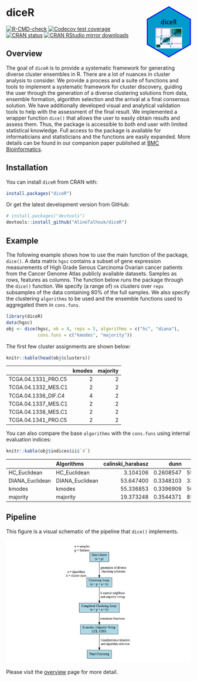 
<!-- README.md is generated from README.Rmd. Please edit that file -->

# diceR <a href='https://alinetalhouk.github.io/diceR/'><img src='man/figures/logo.png' align="right" width="120" /></a>

<!-- badges: start -->

[![R-CMD-check](https://github.com/AlineTalhouk/diceR/workflows/R-CMD-check/badge.svg)](https://github.com/AlineTalhouk/diceR/actions)
[![Codecov test
coverage](https://codecov.io/gh/AlineTalhouk/diceR/branch/master/graph/badge.svg)](https://app.codecov.io/gh/AlineTalhouk/diceR?branch=master)
[![CRAN
status](https://www.r-pkg.org/badges/version/diceR)](https://CRAN.R-project.org/package=diceR)
[![CRAN RStudio mirror
downloads](https://cranlogs.r-pkg.org/badges/grand-total/diceR?color=orange)](https://r-pkg.org/pkg/diceR)
<!-- badges: end -->

## Overview

The goal of `diceR` is to provide a systematic framework for generating
diverse cluster ensembles in R. There are a lot of nuances in cluster
analysis to consider. We provide a process and a suite of functions and
tools to implement a systematic framework for cluster discovery, guiding
the user through the generation of a diverse clustering solutions from
data, ensemble formation, algorithm selection and the arrival at a final
consensus solution. We have additionally developed visual and analytical
validation tools to help with the assessment of the final result. We
implemented a wrapper function `dice()` that allows the user to easily
obtain results and assess them. Thus, the package is accessible to both
end user with limited statistical knowledge. Full access to the package
is available for informaticians and statisticians and the functions are
easily expanded. More details can be found in our companion paper
published at [BMC
Bioinformatics](https://doi.org/10.1186/s12859-017-1996-y).

## Installation

You can install `diceR` from CRAN with:

``` r
install.packages("diceR")
```

Or get the latest development version from GitHub:

``` r
# install.packages("devtools")
devtools::install_github("AlineTalhouk/diceR")
```

## Example

The following example shows how to use the main function of the package,
`dice()`. A data matrix `hgsc` contains a subset of gene expression
measurements of High Grade Serous Carcinoma Ovarian cancer patients from
the Cancer Genome Atlas publicly available datasets. Samples as rows,
features as columns. The function below runs the package through the
`dice()` function. We specify (a range of) `nk` clusters over `reps`
subsamples of the data containing 80% of the full samples. We also
specify the clustering `algorithms` to be used and the ensemble
functions used to aggregated them in `cons.funs`.

``` r
library(diceR)
data(hgsc)
obj <- dice(hgsc, nk = 4, reps = 5, algorithms = c("hc", "diana"),
            cons.funs = c("kmodes", "majority"))
```

The first few cluster assignments are shown below:

``` r
knitr::kable(head(obj$clusters))
```

|                     | kmodes | majority |
|:--------------------|-------:|---------:|
| TCGA.04.1331_PRO.C5 |      2 |        2 |
| TCGA.04.1332_MES.C1 |      2 |        2 |
| TCGA.04.1336_DIF.C4 |      4 |        2 |
| TCGA.04.1337_MES.C1 |      2 |        2 |
| TCGA.04.1338_MES.C1 |      2 |        2 |
| TCGA.04.1341_PRO.C5 |      2 |        2 |

You can also compare the base `algorithms` with the `cons.funs` using
internal evaluation indices:

``` r
knitr::kable(obj$indices$ii$`4`)
```

|                 | Algorithms      | calinski_harabasz |      dunn |      pbm |       tau |     gamma |   c_index | davies_bouldin | mcclain_rao |    sd_dis |  ray_turi |    g_plus | silhouette | s_dbw | Compactness | Connectivity |
|:----------------|:----------------|------------------:|----------:|---------:|----------:|----------:|----------:|---------------:|------------:|----------:|----------:|----------:|-----------:|------:|------------:|-------------:|
| HC_Euclidean    | HC_Euclidean    |          3.104106 | 0.2608547 | 59.73711 | 0.1994677 | 0.6349401 | 0.2844073 |       1.839182 |   0.8009149 | 0.1306062 | 1.4765665 | 0.0180141 |        NaN |   NaN |    24.83225 |     41.62183 |
| DIANA_Euclidean | DIANA_Euclidean |         53.647400 | 0.3348103 | 33.87817 | 0.4296601 | 0.6314448 | 0.1589442 |       2.824201 |   0.8051915 | 0.2119281 | 3.2978986 | 0.0853202 |  0.0692233 |   NaN |    21.93396 |    241.66310 |
| kmodes          | kmodes          |         55.336853 | 0.3396909 | 50.73168 | 0.4553051 | 0.6600223 | 0.1455632 |       2.010999 |   0.7974362 | 0.1180643 | 1.1528004 | 0.0808925 |  0.1250821 |   NaN |    21.90504 |    204.58333 |
| majority        | majority        |         19.373248 | 0.3544371 | 85.05173 | 0.3694313 | 0.6529652 | 0.2102487 |       1.622799 |   0.8019453 | 0.1108674 | 0.9200511 | 0.0555431 |  0.1884934 |   NaN |    23.85408 |     64.04921 |

## Pipeline

This figure is a visual schematic of the pipeline that `dice()`
implements.

![Ensemble Clustering pipeline.](man/figures/pipeline.png)

Please visit the
[overview](https://alinetalhouk.github.io/diceR/articles/overview.html "diceR overview")
page for more detail.
